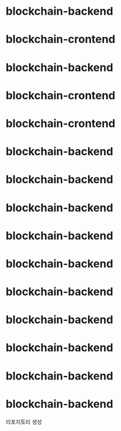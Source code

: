# blockchain-backend

# blockchain-crontend

# blockchain-backend

# blockchain-crontend

# blockchain-crontend

# blockchain-backend

# blockchain-backend

# blockchain-backend

# blockchain-backend

# blockchain-backend

# blockchain-backend

# blockchain-backend

# blockchain-backend

# blockchain-backend

# blockchain-backend

리포지토리 생성
